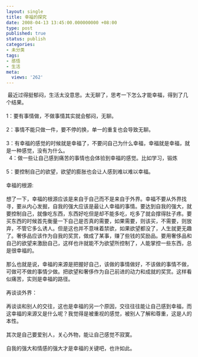 ```yaml
---
layout: single
title: 幸福的探究
date: 2008-04-13 13:45:00.000000000 +08:00
type: post
published: true
status: publish
categories:
- 未分类
tags:
- 感悟
- 生活
meta:
  views: '262'
---
```

<div>
 最近过得挺郁闷，生活太没意思。太无聊了，思考一下怎么才能幸福，得到了几个结果。</div>
<div> <br />
1：要有事情做，不做事情其实就会郁闷，无聊。</div>
<div> <br />
2：事情不能只做一件，要不停的换，单一的重复也会导致无聊。</div>
<div> <br />
3：有幸福的感觉的时候就是幸福了，不要问自己为什么幸福，幸福就是幸福，就是一种感觉，没有为什么。</div>
<div>
  4：做一些让自己感到痛苦的事情也会体验到幸福的感觉。比如学习，锻炼</div>
<div> <br />
5：要控制自己的欲望，欲望的膨胀也会让人感到难以难以幸福。</div>
<div> </div>
<div>幸福的根源:</div>
<div> <br />
想了一下，幸福的根源应该是来自于自己而不是来自于外界。幸福不要从外界找寻，要从内心发掘，自我的强大应该是最让人幸福的事情。要达到自我的强大，就要控制自己，就像吃东西，东西好吃但是却不能多吃，吃多了就会撑得肚子疼。要买东西的时候首先衡量一下自己是否真的需要，如果需要，则该买，不需要，则放弃，不管它多么诱人。但是这也并不意味着禁欲，如果欲望都没了，人生就更无趣了。奢侈品应该作为自我的奖赏，做成了某事，赚了些钱的奖励品。要用奢侈品和自己的欲望来激励自己，这样也许就能不为欲望所控制了，人能掌控一些东西，总是很幸福的。</div>
<div> <br />
那么也就是说，幸福的来源是把握好自己，该做的事情做好，不该做的事情不做，可做可不做的事情少做。把欲望和奢侈作为自己前进的动力和成就的奖赏。这样看似痛苦，实则是幸福的路径。</div>
<div> </div>
<div>再谈谈外界：</div>
<div> <br />
再谈谈和别人的交往，这也是幸福的另一个原因，交往往往能让自己感到幸福，而这幸福的来源又是什么呢？我觉得是被重视的感觉，被别人了解和尊重，这是人的本性。</div>
<div> <br />
其次是自己要爱别人，关心外物，能让自己感觉不寂寞。</div>
<div> </div>
<div>自我的强大和情感的强大才是幸福的关键吧，也许如此。</div>

